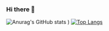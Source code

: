 ### Hi there 👋

![Anurag's GitHub stats](https://github-readme-stats.vercel.app/api?username=Giovane55&count_private=true&show_icons=truee&theme=dracula)
)
[![Top Langs](https://github-readme-stats.vercel.app/api/top-langs/?username=Giovane55)](https://github.com/anuraghazra/github-readme-stats)

